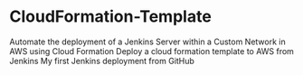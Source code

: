 # CloudFormation-Template
  Automate the deployment of a Jenkins Server within a Custom Network in AWS using Cloud Formation
  Deploy a cloud formation template to AWS from Jenkins 
  My first Jenkins deployment from GitHub 
